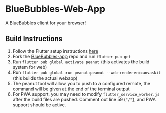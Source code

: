 # BlueBubbles-Web-App
A BlueBubbles client for your browser!

## Build Instructions

1. Follow the Flutter setup instructions [here](https://flutter.dev/docs/get-started/install)
2. Fork the [BlueBubbles-app](https://github.com/BlueBubblesApp/bluebubbles-app) repo and run `flutter pub get`
3. Run `flutter pub global activate peanut` (this activates the build system for web)
4. Run `flutter pub global run peanut:peanut --web-renderer=canvaskit` (this builds the actual webapp)
5. The peanut tool will allow you to push to a configured remote, the command will be given at the end of the terminal output
6. For PWA support, you may need to modify `flutter_service_worker.js` after the build files are pushed. Comment out line 59 (`"/"`), and PWA support should be active.
